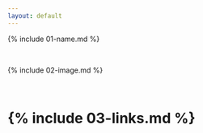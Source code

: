 ```yaml
---
layout: default
---
```



{% include 01-name.md %}

<br>

{% include 02-image.md %}

<br>

{% include 03-links.md %}
=======


